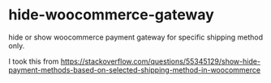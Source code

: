 # hide-woocommerce-gateway
hide or show woocommerce payment gateway for specific shipping method only.

I took this from https://stackoverflow.com/questions/55345129/show-hide-payment-methods-based-on-selected-shipping-method-in-woocommerce
